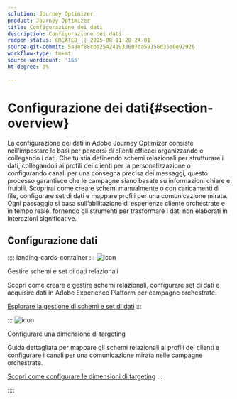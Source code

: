 ```yaml
---
solution: Journey Optimizer
product: Journey Optimizer
title: Configurazione dei dati
description: Configurazione dei dati
redpen-status: CREATED_||_2025-08-11_20-24-01
source-git-commit: 5a8ef88cba254241933607ca59156d35e0e92926
workflow-type: tm+mt
source-wordcount: '165'
ht-degree: 3%

---
```



# Configurazione dei dati{#section-overview}

La configurazione dei dati in Adobe Journey Optimizer consiste nell’impostare le basi per percorsi di clienti efficaci organizzando e collegando i dati. Che tu stia definendo schemi relazionali per strutturare i dati, collegandoli ai profili dei clienti per la personalizzazione o configurando canali per una consegna precisa dei messaggi, questo processo garantisce che le campagne siano basate su informazioni chiare e fruibili. Scoprirai come creare schemi manualmente o con caricamenti di file, configurare set di dati e mappare profili per una comunicazione mirata. Ogni passaggio si basa sull’abilitazione di esperienze cliente orchestrate e in tempo reale, fornendo gli strumenti per trasformare i dati non elaborati in interazioni significative.

## Configurazione dati

:::: landing-cards-container
:::
![icon](https://cdn.experienceleague.adobe.com/icons/gear.svg?lang=it)

Gestire schemi e set di dati relazionali

Scopri come creare e gestire schemi relazionali, configurare set di dati e acquisire dati in Adobe Experience Platform per campagne orchestrate.

[Esplorare la gestione di schemi e set di dati](schemas-datasets-landing-page.md)
:::

:::
![icon](https://cdn.experienceleague.adobe.com/icons/bullseye.svg?lang=it)

Configurare una dimensione di targeting

Guida dettagliata per mappare gli schemi relazionali ai profili dei clienti e configurare i canali per una comunicazione mirata nelle campagne orchestrate.

[Scopri come configurare le dimensioni di targeting](../using/orchestrated/target-dimension.md)
:::

::::

